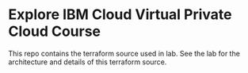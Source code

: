 # Explore IBM Cloud Virtual Private Cloud Course

This repo contains the terraform source used in lab.  See the lab for the architecture and details of this terraform source.


